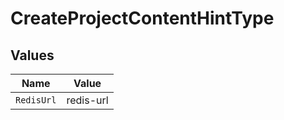 # CreateProjectContentHintType


## Values

| Name       | Value      |
| ---------- | ---------- |
| `RedisUrl` | redis-url  |